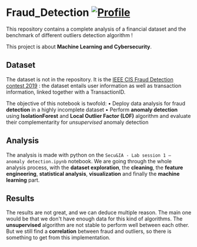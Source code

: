 # Fraud_Detection [![Profile][title-img]][profile]


[title-img]:https://img.shields.io/badge/-Bictole-pink
[profile]:https://github.com/bictole

This repository contains a complete analysis of a financial dataset and the benchmark of different outliers detection algorithm !

This project is about **Machine Learning and Cybersecurity**.

## Dataset

The dataset is not in the repository. It is the [IEEE CIS Fraud Detection contest 2019](https://www.kaggle.com/c/ieee-fraud-detection/data) : the dataset entails user information as well as transaction information, linked together with a TransactionID.

The objective of this notebook is twofold:
• Deploy data analysis for fraud **detection** in a highly incomplete dataset
• Perform **anomaly detection** using **IsolationForest** and **Local Outlier Factor (LOF)** algorithm
and evaluate their complementarity for *unsupervised* anomaly detection

## Analysis

The analysis is made with python on the `Secu&IA - Lab session 1 – anomaly detection.ipynb` notebook. We are going through the whole analysis process, with the **dataset exploration**, the **cleaning**, the **feature engineering**, **statistical analysis**, **visualization** and finally the **machine learning** part.

## Results

The results are not great, and we can deduce multiple reason. The main one would be that we don't have enough data for this kind of algorithms. The **unsupervised** algorithm are not stable to perform well between each other. But we still find a **correlation** between fraud and outliers, so there is something to get from this implementation.